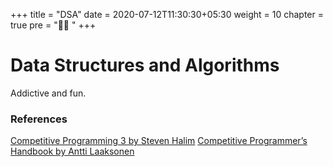 +++
title = "DSA"
date = 2020-07-12T11:30:30+05:30
weight = 10
chapter = true
pre = "👨‍💻 "
+++

# Data Structures and Algorithms

Addictive and fun.


### References
[Competitive Programming 3 by Steven Halim](#)
[Competitive Programmer’s Handbook by Antti Laaksonen](https://cses.fi/book/book.pdf)

 
